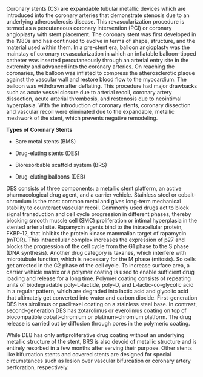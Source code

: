Coronary stents (CS) are expandable tubular metallic devices which are introduced into the coronary arteries that demonstrate stenosis due to an underlying atherosclerosis disease. This revascularization procedure is termed as a percutaneous coronary intervention (PCI) or coronary angioplasty with stent placement. The coronary stent was first developed in the 1980s and has continued to evolve in terms of shape, structure, and the material used within them. In a pre-stent era, balloon angioplasty was the mainstay of coronary revascularization in which an inflatable balloon-tipped catheter was inserted percutaneously through an arterial entry site in the extremity and advanced into the coronary arteries. On reaching the coronaries, the balloon was inflated to compress the atherosclerotic plaque against the vascular wall and restore blood flow to the myocardium. The balloon was withdrawn after deflating. This procedure had major drawbacks such as acute vessel closure due to arterial recoil, coronary artery dissection, acute arterial thrombosis, and restenosis due to neointimal hyperplasia. With the introduction of coronary stents, coronary dissection and vascular recoil were eliminated due to the expandable, metallic meshwork of the stent, which prevents negative remodeling.

**Types of Coronary Stents**

- Bare metal stents (BMS)

- Drug-eluting stents (DES)

- Bioresorbable scaffold system (BRS)

- Drug-eluting balloons (DEB)

DES consists of three components: a metallic stent platform, an active pharmacological drug agent, and a carrier vehicle. Stainless steel or cobalt-chromium is the most common metal and gives long-term mechanical stability to counteract vascular recoil. Commonly used drugs act to block signal transduction and cell cycle progression in different phases, thereby blocking smooth muscle cell (SMC) proliferation or intimal hyperplasia in the stented arterial site. Rapamycin agents bind to the intracellular protein, FKBP-12, that inhibits the protein kinase mammalian target of rapamycin (mTOR). This intracellular complex increases the expression of p27 and blocks the progression of the cell cycle from the G1 phase to the S phase (DNA synthesis). Another drug category is taxanes, which interfere with microtubule function, which is necessary for the M phase (mitosis). So cells get arrested in the G2 phase of the cell cycle. To increase surface area, a carrier vehicle matrix or a polymer coating is used to enable sufficient drug loading and release for a long time. Polymer coating consists of repeating units of biodegradable poly-L-lactide, poly–D, and L-lactic-co-glycolic acid in a regular pattern, which are degraded into lactic acid and glycolic acid that ultimately get converted into water and carbon dioxide. First-generation DES has sirolimus or paclitaxel coating on a stainless steel base. In contrast, second-generation DES has zotarolimus or everolimus coating on top of biocompatible cobalt-chromium or platinum-chromium platform. The drug release is carried out by diffusion through pores in the polymeric coating.

While DEB has only antiproliferative drug coating without an underlying metallic structure of the stent, BRS is also devoid of metallic structure and is entirely resorbed in a few months after serving their purpose. Other stents like bifurcation stents and covered stents are designed for special circumstances such as lesion over vascular bifurcation or coronary artery perforation, respectively.